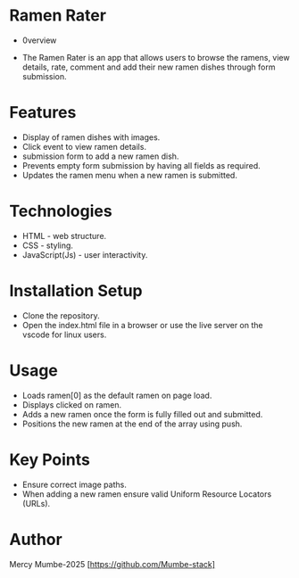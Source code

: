 # Ramen Rater
- 0verview
* The Ramen Rater is an app that allows users to browse the ramens, view details, rate, comment and add their new ramen dishes through form submission.

# Features
- Display of ramen dishes with images.
- Click event to view ramen details.
- submission form to add a new ramen dish.
- Prevents empty form submission by having all fields as required.
- Updates the ramen menu when a new ramen is submitted.

# Technologies
- HTML - web structure.
- CSS - styling.
- JavaScript(Js) - user interactivity.

# Installation Setup
- Clone the repository.
- Open the index.html file in a browser or use the live server on the vscode for linux users.

# Usage
- Loads ramen[0] as the default ramen on page load.
- Displays clicked on ramen.
- Adds a new ramen once the form is fully filled out and submitted.
- Positions the new ramen at the end of the array using push.

# Key Points
- Ensure correct image paths.
- When adding a new ramen ensure valid Uniform Resource Locators (URLs).

# Author
Mercy Mumbe-2025 [https://github.com/Mumbe-stack]

